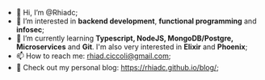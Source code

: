 - 👋 Hi, I’m @Rhiadc;
- 👀 I’m interested in <strong>backend development</strong>, <strong>functional programming</strong> and <strong>infosec</strong>;
- 🌱 I’m currently learning <strong>Typescript, NodeJS, MongoDB/Postgre, Microservices</strong> and <strong>Git</strong>. I'm also very interested in <strong>Elixir</strong> and <strong>Phoenix</strong>;
- 📫 How to reach me: rhiad.ciccoli@gmail.com;
- 🍃 Check out my personal blog: https://rhiadc.github.io/blog/;


<!---
Rhiadc/Rhiadc is a ✨ special ✨ repository because its `README.md` (this file) appears on your GitHub profile.
You can click the Preview link to take a look at your changes.
--->
